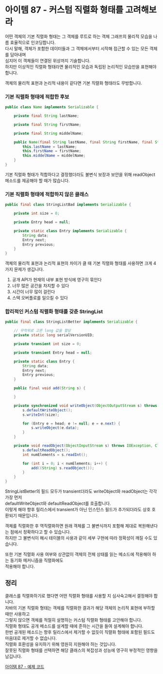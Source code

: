 # 아이템 87 - 커스텀 직렬화 형태를 고려해보라

어떤 객체의 기본 직렬화 형태는 그 객체를 루트로 하는 객체 그래프의 물리적 모습을 나름 효율적으로 인코딩합니다.   
다시 말해, 객체가 포함한 데이터들과 그 객체에서부터 시작해 접근할 수 있는 모든 객체를 담아내며    
심지어 이 객체들이 연결된 위상까지 기술합니다.    
하지만 이상적인 직렬화 형태라면 물리적인 모습과 독립된 논리적인 모습만을 표현해야 합니다.    

객체의 물리적 표현과 논리적 내용이 같다면 기본 직렬화 형태라도 무방합니다.    

### 기본 직렬화 형태에 적합한 후보

````java
public class Name implements Serializable {

    private final String lastName;

    private final String firstName;

    private final String middelName;

    public Name(final String lastName, final String firstName, final String middelName) {
        this.lastName = lastName;
        this.firstName = firstName;
        this.middelName = middelName;
    }
}
````

기본 직렬화 형태가 적합하다고 결정했더라도 불변식 보장과 보안을 위해 readObject 메소드를 제공해야 할 때가 많습니다.     

### 기본 직렬화 형태에 적합하지 않은 클래스

````java
public final class StringListBad implements Serializable {

    private int size = 0;

    private Entry head = null;

    private static class Entry implements Serializable {
        String data;
        Entry next;
        Entry previous;
    }
}
````

객체의 물리적 표현과 논리적 표현의 차이가 클 때 기본 직렬화 형태를 사용하면 크게 4가지 문제가 생깁니다.       

1. 공개 API가 현재의 내부 표현 방식에 영구히 묶인다
2. 너무 많은 공간을 차지할 수 있다
3. 시간이 너무 많이 걸린다
4. 스택 오버플로를 일으킬 수 있다

### 합리적인 커스텀 직렬화 형태를 갖춘 StringList

````java
public final class StringListBetter implements Serializable {

    // 무작위로 고른 long 값을 할당
    private static long serialVersionUID;

    private transient int size = 0;

    private transient Entry head = null;

    private static class Entry {
        String data;
        Entry next;
        Entry previous;
    }

    public final void add(String s) {

    }

    private synchronized void writeObject(ObjectOutputStream s) throws IOException {
        s.defaultWriteObject();
        s.writeInt(size);

        for (Entry e = head; e != null; e = e.next) {
            s.writeObject(e.data);
        }
    }

    private void readObject(ObjectInputStream s) throws IOException, ClassNotFoundException {
        s.defaultReadObject();
        int numElements = s.readInt();

        for (int i = 0; i < numElements; i++) {
            add((String) s.readObject());
        }
    }
}
````

StringListBetter의 필드 모두가 transient더라도 writeObject와 readObject는 각각 가장 먼저     
defaultWriteObject와 defaultReadObject를 호출합니다.     
이렇게 해야 향후 릴리스에서 transient가 아닌 인스턴스 필드가 추가되더라도 상호 호환되기 때문입니다.    

객체를 직렬화한 후 역직렬화하면 원래 객체를 그 불변식까지 포함해 제대로 복원해낸다는 점에서 정확하다고 할 수 있습니다.      
하지만 그 불변식이 해시 테이블의 사용과 같이 세부 구현에 따라 정확성이 깨질 수도 있습니다.     

또한 기본 직렬화 사용 여부와 상관없이 객체의 전체 상태를 읽는 메소드에 적용해야 하는 동기화 메커니즘을 직렬화에도    
적용해야 합니다.     

## 정리

클래스를 직렬화하기로 했다면 어떤 직렬화 형태를 사용할 지 심사숙고해서 결정해야 합니다.    
자바의 기본 직렬화 형태는 객체를 직렬화한 결과가 해당 객체의 논리적 표현에 부하할 때만 사용하고   
그렇지 않으면 객체를 적절히 설명하는 커스텀 직렬화 형태를 고안해야 합니다.    
직렬화 형태도 공개 메소드를 설계할 때에 준하는 시간을 들여 설계해야 합니다.    
한번 공개된 메소드는 향후 릴리스에서 제거할 수 없듯이 직렬화 형태에 포함된 필드도 마음대로 제거할 수 없습니다.   
직렬화 호환성을 유지하기 위해 영원히 지원해야 하는 것입니다.    
잘못된 직렬화 형태를 선택하면 해당 클래스의 복잡성과 성능에 영구히 부정적인 영향을 남깁니다.       

[아이템 87 - 예제 코드](https://github.com/320Hwany/EffectiveJava/tree/main/src/main/java/effective/chapter12/item87)     